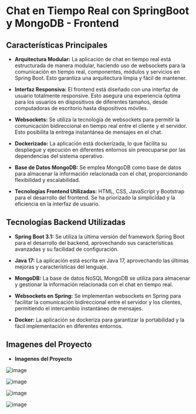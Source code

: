 # Chat en Tiempo Real con SpringBoot y MongoDB - Frontend

## Características Principales

- **Arquitectura Modular:** La aplicación de chat en tiempo real está estructurada de manera modular, haciendo uso de websockets para la comunicación en tiempo real, componentes, módulos y servicios en Spring Boot. Esto garantiza una arquitectura limpia y fácil de mantener.

- **Interfaz Responsiva:** El frontend está diseñado con una interfaz de usuario totalmente responsive. Esto asegura una experiencia óptima para los usuarios en dispositivos de diferentes tamaños, desde computadoras de escritorio hasta dispositivos móviles.

- **Websockets:** Se utiliza la tecnología de websockets para permitir la comunicación bidireccional en tiempo real entre el cliente y el servidor. Esto posibilita la entrega instantánea de mensajes en el chat.

- **Dockerizado:** La aplicación está dockerizada, lo que facilita su despliegue y ejecución en diferentes entornos sin preocuparse por las dependencias del sistema operativo.

- **Base de Datos MongoDB:** Se emplea MongoDB como base de datos para almacenar la información relacionada con el chat, proporcionando flexibilidad y escalabilidad.

- **Tecnologías Frontend Utilizadas:** HTML, CSS, JavaScript y Bootstrap para el desarrollo del frontend. Se ha priorizado la simplicidad y la eficiencia en la interfaz de usuario.

## Tecnologías Backend Utilizadas

- **Spring Boot 3.1:** Se utiliza la última versión del framework Spring Boot para el desarrollo del backend, aprovechando sus características avanzadas y su facilidad de configuración.

- **Java 17:** La aplicación está escrita en Java 17, aprovechando las últimas mejoras y características del lenguaje.

- **MongoDB:** La base de datos NoSQL MongoDB se utiliza para almacenar y gestionar la información relacionada con el chat en tiempo real.

- **Websockets en Spring:** Se implementan websockets en Spring para facilitar la comunicación bidireccional entre el servidor y los clientes, permitiendo el intercambio instantáneo de mensajes.

- **Docker:** La aplicación se dockeriza para garantizar la portabilidad y la fácil implementación en diferentes entornos.

## Imagenes del Proyecto

- **Imagenes del Proyecto**

![image](https://github.com/Agslz/springboot-realtime-chat/assets/83142033/041fef81-776b-4dae-b7b0-438a1b1579e4)

![image](https://github.com/Agslz/springboot-realtime-chat/assets/83142033/0f0101b6-e01a-4624-930b-c5f64133ff82)

![image](https://github.com/Agslz/springboot-realtime-chat/assets/83142033/7ce5f0f7-0614-4c13-95df-cbddfc510a43)

![image](https://github.com/Agslz/springboot-realtime-chat/assets/83142033/519add69-6248-42e7-a094-9d8c2708f628)

